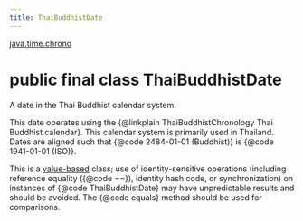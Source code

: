 ```yaml
---
title: ThaiBuddhistDate
---
```


[java.time.chrono](../packages/#java.time.chrono)

# public final class ThaiBuddhistDate


A date in the Thai Buddhist calendar system.
 <p>
 This date operates using the {@linkplain ThaiBuddhistChronology Thai Buddhist calendar}.
 This calendar system is primarily used in Thailand.
 Dates are aligned such that {@code 2484-01-01 (Buddhist)} is {@code 1941-01-01 (ISO)}.

 <p>
 This is a <a href="{@docRoot}/java/lang/doc-files/ValueBased.html">value-based</a>
 class; use of identity-sensitive operations (including reference equality
 ({@code ==}), identity hash code, or synchronization) on instances of
 {@code ThaiBuddhistDate} may have unpredictable results and should be avoided.
 The {@code equals} method should be used for comparisons.
